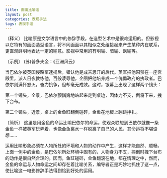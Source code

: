 ```yaml
---
title: 画面比喻法
layout: post
categories: 表现手法
tags: 表现手法
---
```


〔释义〕 比喻原是文学语言中的修辞手段。在造型艺术中是很难运用的。但影视以它特有的画面造型语言，将不同画面以其相似之处组接起来产生某种内在联系，更直观鲜明地表达一定的喻意。影视中常用的有明喻、暗喻、讽喻等。

〔示例〕 (苏)普多夫金：《亚洲风云》

当巴依尔被英国侵略军逮捕后，错认他是成吉思汗的后代。英军把他囚禁在一座宫殿里，派人日夜教练他，百般凌辱他，企图把他培养成一个傀儡政府的执政者。巴依尔则满怀怒火，奋力抗争，但却毫无成效。这时，银幕上出现了这样两个镜头：

第一个镜头，全景，巴依尔颤巍巍地站起来走到桌边，因体力不支，倒将下来，拽下台布。

第二个镜头，近景，桌上的金鱼缸翻倒碰碎，金鱼在地板上蹦跳挣扎。

〔简析〕 这里是用金鱼的命运比喻巴依尔的命运，使观众联想到巴依尔就像一条金鱼一样被英军玩弄着，也像金鱼离水一样脱离了自己的人民，其命运将不堪设想……

运用比喻形象必须在人物所处的环境和人物的动作中产生，这样才能自然、顺畅。上面一例中的金鱼，是巴依尔所处环境中固有的，人物身力不支，摔倒时拽下台布的动作是很自然合理的。因而，鱼缸碰碎，金鱼翻滚在地，都在情理之中，然而，金鱼的命运与人物命运之间却存在着比喻关系，编导者正是巧妙地抓住了这一点，使比喻这一电影修辞手法得到恰到好处的运用。 
